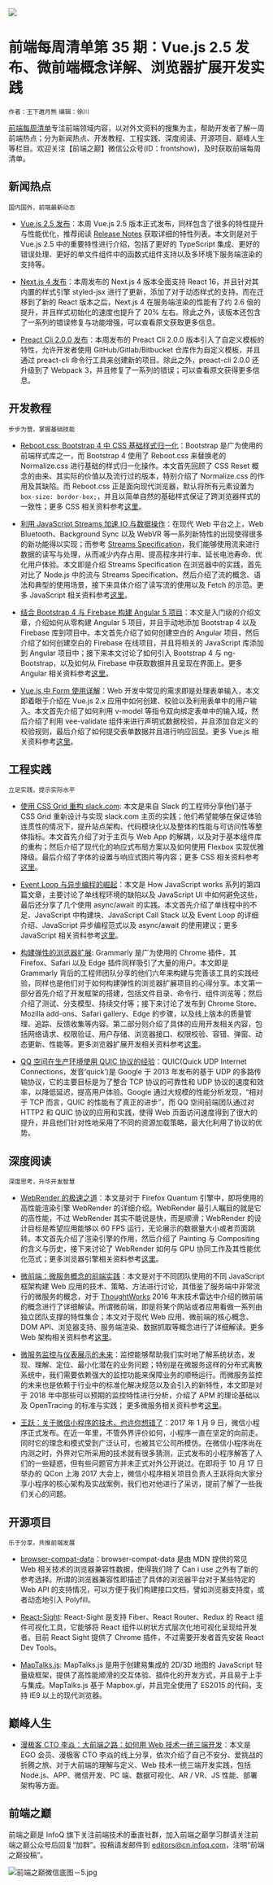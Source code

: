![](http://upload-images.jianshu.io/upload_images/1647496-d53cee74e67e8866.jpg?imageMogr2/auto-orient/strip%7CimageView2/2/w/1240)

# 前端每周清单第 35 期：Vue.js 2.5 发布、微前端概念详解、浏览器扩展开发实践

`作者：王下邀月熊` `编辑：徐川`

[前端每周清单](http://www.infoq.com/cn/FE-Weekly)专注前端领域内容，以对外文资料的搜集为主，帮助开发者了解一周前端热点；分为新闻热点、开发教程、工程实践、深度阅读、开源项目、巅峰人生等栏目。欢迎关注【前端之巅】微信公众号(ID：frontshow)，及时获取前端每周清单。

## 新闻热点

`国内国外，前端最新动态`

- [Vue.js 2.5 发布](https://medium.com/the-vue-point/vue-2-5-released-14bd65bf030b)：本周 Vue.js 2.5 版本正式发布，同样包含了很多的特性提升与性能优化，推荐阅读 [Release Notes](https://github.com/vuejs/vue/releases/tag/v2.5.0) 获取详细的特性列表。本文则是对于 Vue.js 2.5 中的重要特性进行介绍，包括了更好的 TypeScript 集成、更好的错误处理、更好的单文件组件中的函数式组件支持以及多环境下服务端渲染的支持等。

- [Next.js 4 发布](https://zeit.co/blog/next4)：本周发布的 Next.js 4 版本全面支持 React 16，并且针对其内置的样式引擎 styled-jsx 进行了更新，添加了对于动态样式的支持。而在迁移到了新的 React 版本之后，Next.js 4 在服务端渲染的性能有了约 2.6 倍的提升，并且样式初始化的速度也提升了 20% 左右。除此之外，该版本还包含了一系列的错误修复与功能增强，可以查看原文获取更多信息。

- [Preact Cli 2.0.0 发布](https://github.com/developit/preact-cli/releases)：本周发布的 Preact Cli 2.0.0 版本引入了自定义模板的特性，允许开发者使用 GitHub/Gitlab/Bitbucket 仓库作为自定义模板，并且通过 preact-cli 命令行工具来创建新的项目。除此之外，preact-cli 2.0.0 还升级到了 Webpack 3，并且修复了一系列的错误；可以查看原文获得更多信息。

## 开发教程

`步步为营，掌握基础技能`

- [Reboot.css: Bootstrap 4 中 CSS 基础样式归一化](https://parg.co/UGN)：Bootstrap 是广为使用的前端样式库之一，而 Bootstrap 4 使用了 Reboot.css 来替换老的 Normalize.css 进行基础的样式归一化操作。本文首先回顾了 CSS Reset 概念的由来、其实际的价值以及流行过的版本，特别介绍了 Normalize.css 的作用及其缺陷。而 Reboot.css 正是面向现代浏览器，默认将所有元素设置为 `box-size: border-box;`，并且以简单自然的基础样式保证了跨浏览器样式的一致性；更多 CSS 相关资料参考[这里](https://github.com/wx-chevalier/Awesome-Lists)。

- [利用 JavaScript Streams 加速 IO 与数据操作](https://parg.co/Uma)：在现代 Web 平台之上，Web Bluetooth、Background Sync 以及 WebVR 等一系列新特性的出现使得很多的新功能得以实现；而参考 [Streams Specification](https://streams.spec.whatwg.org/)，我们能够使用流来进行数据的读写与处理，从而减少内存占用、提高程序并行率、延长电池寿命、优化用户体验。本文即是介绍 Streams Specification 在浏览器中的实践，首先对比了 Node.js 中的流与 Streams Specification、然后介绍了流的概念、语法和典型的使用场景，接下来具体介绍了读写流的使用以及 Fetch 的示范。更多 JavaScript 相关资料参考[这里](https://github.com/wx-chevalier/Awesome-Lists)。

- [结合 Bootstrap 4 与 Firebase 构建 Angular 5 项目](https://parg.co/UGF)：本文是入门级的介绍文章，介绍如何从零构建 Angular 5 项目，并且手动地添加 Bootstrap 4 以及 Firebase 库到项目中。本文首先介绍了如何创建空白的 Angular 项目，然后介绍了如何创建空白的 Firebase 在线项目，并且将相关的 JavaScript 库添加到 Angular 项目中；接下来本文讨论了如何引入 Bootstrap 4 与 ng-Bootstrap，以及如何从 Firebase 中获取数据并且呈现在界面上。更多 Angular 相关资料参考[这里](https://github.com/wx-chevalier/Awesome-Lists)。

- [Vue.js 中 Form 使用详解](https://parg.co/UGT)：Web 开发中常见的需求即是处理表单输入，本文即着眼于介绍在 Vue.js 2.x 应用中如何创建、校验以及利用表单中的用户输入。本文首先介绍了如何利用 v-model 等指令双向绑定表单中的输入域，然后介绍了利用 vee-validate 组件来进行声明式数据校验，并且添加自定义的校验规则，最后介绍了如何提交表单数据并且进行响应回显。更多 Vue.js 相关资料参考[这里](https://github.com/wx-chevalier/Awesome-Lists)。

## 工程实践

`立足实践，提示实际水平`

- [使用 CSS Grid 重构 slack.com](https://slack.engineering/rebuilding-slack-com-b124c405c193): 本文是来自 Slack 的工程师分享他们基于 CSS Grid 重新设计与实现 slack.com 主页的实践；他们希望能够在保证体验连贯性的情况下，提升站点架构、代码模块化以及整体的性能与可访问性等整体指标。本文首先介绍了对于主页与 Web App 的解耦，以及对于基本组件库的重构；然后介绍了现代化的响应式布局方案以及如何使用 Flexbox 实现优雅降级。最后介绍了字体的设置与响应式图片等内容；更多 CSS 相关资料参考[这里](https://github.com/wx-chevalier/Awesome-Lists)。

- [Event Loop 与异步编程的崛起](https://parg.co/UGj)：本文是 How JavaScript works 系列的第四篇文章，主要讨论了单线程环境的缺陷以及 JavaScript UI 中如何避免这些，最后还分享了几个使用 async/await 的实践。本文首先介绍了单线程中的不足、JavaScript 中构建块、JavaScript Call Stack 以及 Event Loop 的详细介绍、JavaScript 异步编程范式以及 async/await 的使用建议；更多 JavaScript 相关资料参考[这里](https://github.com/wx-chevalier/Awesome-Lists)。

- [构建弹性的浏览器扩展](https://tech.grammarly.com/blog/building-browser-extensions-at-scale): Grammarly 是广为使用的 Chrome 插件，其 Firefox、Safari 以及 Edge 插件同样吸引了大量的用户。本文即是 Grammarly 背后的工程师团队分享的他们六年来构建与完善该工具的实践经验，同样也是他们对于如何构建弹性的浏览器扩展项目的心得分享。本文第一部分首先介绍了开发框架的搭建，包括文件目录、命令行、组件浏览等；然后介绍了测试、分支模型、持续交付等；接下来讨论了发布到 Chrome Store、Mozilla add-ons、Safari gallery、Edge 的步骤，以及线上版本的质量管理、追踪、反馈收集等内容。第二部分则介绍了具体的应用开发相关内容，包括网络请求、权限验证、用户存储、浏览器接口、权限校验、容错、弹窗、动态更新、性能等。更多浏览器扩展开发相关资料参考[这里](https://github.com/wx-chevalier/Awesome-Lists)。

- [QQ 空间在生产环境使用 QUIC 协议的经验](https://parg.co/UG7)：QUIC(Quick UDP Internet Connections，发音’quick’)是 Google 于 2013 年发布的基于 UDP 的多路传输协议，它的主要目标是为了整合 TCP 协议的可靠性和 UDP 协议的速度和效率，以降低延迟，提高用户体验。Google 通过大规模的性能分析发现，“相对于 TCP 而言，QUIC 的性能有了真正的进步”，而 QQ 空间前端团队通过对 HTTP2 和 QUIC 协议的应用和实践，使得 Web 页面访问速度得到了很大的提升，并且他们针对性地采用了不同的资源加载策略，最大化利用了协议的优势。

## 深度阅读

`深度思考，升华开发智慧`

- [WebRender 的极速之道](https://parg.co/UGM)：本文是对于 Firefox Quantum 引擎中，即将使用的高性能渲染引擎 WebRender 的详细介绍。WebRender 最引人瞩目的就是它的高性能，不过 WebRender 其实不能说是快，而是顺滑；WebRender 的设计目标是希望应用能够以 60 FPS 运行，无论展示的数据量大小或者页面跳转。本文首先介绍了渲染引擎的作用，然后介绍了 Painting 与 Compositing 的含义与历史，接下来讨论了 WebRender 如何与 GPU 协同工作及其性能优化范式；更多浏览器引擎相关资料参考[这里](https://github.com/wx-chevalier/Awesome-Lists)。

- [微前端：微服务概念的前端实践](https://micro-frontends.org/)：本文是对于不同团队使用的不同 JavaScript 框架构建 Web 应用的技术、策略、方法进行讨论，其借鉴了服务端中非常流行的微服务的概念，对于 [ThoughtWorks](https://www.thoughtworks.com/radar/techniques/micro-frontends) 2016 年末技术雷达中介绍的微前端的概念进行了详细解读。所谓微前端，即是将某个网站或者应用看做一系列由独立团队支撑的特性集合；本文对于现代 Web 应用、微前端的核心概念、DOM API、浏览器支持、服务端渲染、数据抓取等概念进行了详细解读。更多 Web 架构相关资料参考[这里](https://github.com/wx-chevalier/Awesome-Lists)。

- [微服务监控与仪表展示的未来](https://parg.co/UG2)：监控能够帮助我们实时地了解系统状态，发现、理解、定位、最小化潜在的业务问题；特别是在微服务这样的分布式离散系统中，我们需要依赖强大的监控功能来保障业务的顺畅运行。而微服务监控的未来也是依赖于行业中的标准化解决规范以及会引入的新特性，本文即是对于 2018 年中那些可以预期的监控特性进行分析，介绍了 APM 的理论基础以及 OpenTracing 的标准与实践； 更多微服务相关资料参考[这里](https://github.com/wx-chevalier/Awesome-Lists)。

- [王跃：关于微信小程序的技术，也许你想错了](https://parg.co/UGx)：2017 年 1 月 9 日，微信小程序正式发布。在近一年里，不管外界评价如何，小程序一直在坚定的向前走。同时它的理念和模式受到广泛认可，也被其它公司所模仿。在微信小程序尚在内测之时，外界对它所采用的技术就有很多猜测，正式发布的小程序解答了人们的一些疑惑，但有些问题官方并未正式对外公开说过。在即将于 10 月 17 日举办的 QCon 上海 2017 大会上，微信小程序相关项目负责人王跃将向大家分享小程序的核心架构及实战案例，我们也对他进行了采访，提前了解了一些我们关心的问题。

## 开源项目

`乐于分享，共推前端发展`

- [browser-compat-data](https://github.com/mdn/browser-compat-data)：browser-compat-data 是由 MDN 提供的常见 Web 相关技术的浏览器兼容性数据，使得我们除了 Can i use 之外有了新的参考选择。所谓的浏览器兼容性即描述了具体的浏览器平台对于某些特定的 Web API 的支持情况，可以方便于我们构建接口文档，譬如浏览器支持度，或者动态地引入 Polyfill。

- [React-Sight](https://github.com/React-Sight/React-Sight): React-Sight 是支持 Fiber、React Router、Redux 的 React 组件可视化工具，它能够将 React 组件以树状方式层次化地可视化呈现给开发者。目前 React Sight 提供了 Chrome 插件，不过需要开发者首先安装 React Dev Tools。

- [MapTalks.js](https://github.com/maptalks/maptalks.js): MapTalks.js 是用于创建易集成的 2D/3D 地图的 JavaScript 轻量级框架，提供了高性能顺滑的交互体验、插件化的开发方式，并且易于上手与集成。MapTalks.js 基于 Mapbox.gl，并且完全使用了 ES2015 的代码，支持 IE9 以上的现代浏览器。

## 巅峰人生

- [漫极客 CTO 李焱：大前端之路：如何用 Web 技术一统三端开发](https://parg.co/UGD)：本文是 EGO 会员、漫极客 CTO 李焱的线上分享，依次介绍了自己不安分、爱挑战的折腾之旅、对于大前端的理解与定义、Web 技术一统三端开发实践，包括 Node.js、APP、微信开发、PC 端、数据可视化、AR / VR、JS 性能、部署架构等方面。

## 前端之巅

前端之巅是 InfoQ 旗下关注前端技术的垂直社群，加入前端之巅学习群请关注前端之巅公众号后回复“加群”。投稿请发邮件到 editors@cn.infoq.com，注明“前端之巅投稿”。

![前端之巅微信底图－5.jpg](http://upload-images.jianshu.io/upload_images/1647496-01712a993d2b23de.jpg?imageMogr2/auto-orient/strip%7CimageView2/2/w/1240)

